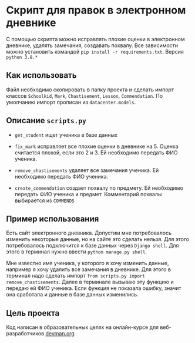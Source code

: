# Скрипт для правок в электронном дневнике
С помощью скрипта можно исправлять плохие оценки в электронном дневнике, удалять замечания, создавать похвалу. Все зависимости можно установить командой `pip install -r requirements.txt`. Версия `python 3.8.*`
## Как использовать
Файл необходимо скопировать в папку проекта и сделать импорт классов `Schoolkid`, `Mark`, `Chastisement`, `Lesson`, `Commendation`. По умолчанию импорт прописан из `datacenter.models`. 
## Описание `scripts.py`
- `get_student` ищет ученика в базе данных

- `fix_mark` исправляет все плохие оценки в дневнике на 5. Оценка считается плохой, если это 2 и 3. Ей необходимо передать ФИО ученика.

- `remove_chastisements` удаляет все замечания ученика. Ей необходимо передать ФИО ученика.

- `create_commendation` создает похвалу по предмету. Ей необходимо передать ФИО ученика и предмет. Комментарий похвалы выбирается из `COMMENDS`

## Пример использования
Есть сайт электронного дневника. Допустим мне потребовалось изменить некоторые данные, но на сайте это сделать нельзя. Для этого потребовалось подключится к базе данных через `Django shell`.
Для этого в терминал нужно ввести `python manage.py shell`. 

Мне известно имя ученика, у которого я хочу изменить данные, например я хочу удалить все замечания в дневнике. Для этого в терминал надо сделать импорт `from scripts.py import remove_chastisements`. Далее в терминале вызываю эту функцию и передаю ей ФИО ученика.
Если функция не показала ошибку, значит она сработала и данные в базе данных изменились.
## Цель проекта
Код написан в образовательных целях на онлайн-курсе для веб-разработчиков [devman.org](https://dvmn.org)
